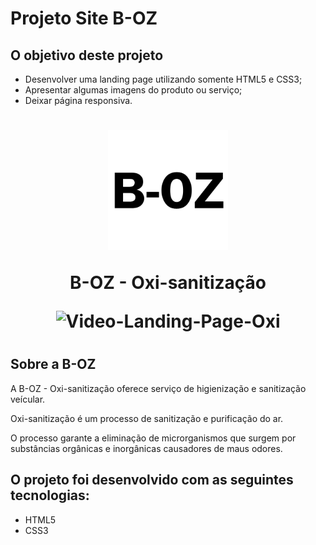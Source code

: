 # Projeto Site B-OZ

## O objetivo deste projeto
- Desenvolver uma landing page utilizando somente HTML5 e CSS3; 
- Apresentar algumas imagens do produto ou serviço;
- Deixar página responsiva.

<h1 align="center">
    <img src="src/imagens/logo.png" alt="Logo B-OZ">
    <p>B-OZ - Oxi-sanitização</p>

![Video-Landing-Page-Oxi](https://github.com/briamferr/projeto-landing-page-oxisanitizacao/assets/124388657/9f0ebe28-c5ff-4a99-bb22-31b9605afe37)
<h1>

    
## Sobre a B-OZ
A B-OZ - Oxi-sanitização oferece serviço de higienização e sanitização veícular.

Oxi-sanitização é um processo de sanitização e purificação do ar.

O processo garante a eliminação de microrganismos que surgem por substâncias orgânicas e inorgânicas causadores de maus odores.

## O projeto foi desenvolvido com as seguintes tecnologias:
- HTML5
- CSS3
